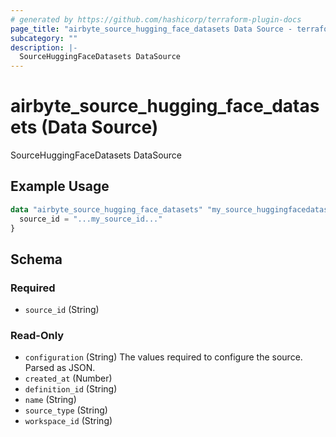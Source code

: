 ```yaml
---
# generated by https://github.com/hashicorp/terraform-plugin-docs
page_title: "airbyte_source_hugging_face_datasets Data Source - terraform-provider-airbyte"
subcategory: ""
description: |-
  SourceHuggingFaceDatasets DataSource
---
```


# airbyte_source_hugging_face_datasets (Data Source)

SourceHuggingFaceDatasets DataSource

## Example Usage

```terraform
data "airbyte_source_hugging_face_datasets" "my_source_huggingfacedatasets" {
  source_id = "...my_source_id..."
}
```

<!-- schema generated by tfplugindocs -->
## Schema

### Required

- `source_id` (String)

### Read-Only

- `configuration` (String) The values required to configure the source. Parsed as JSON.
- `created_at` (Number)
- `definition_id` (String)
- `name` (String)
- `source_type` (String)
- `workspace_id` (String)
